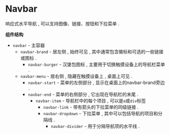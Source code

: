 # Navbar

响应式水平导航 , 可以支持图像、链接、按钮和下拉菜单 .

**组件结构**

* `navbar` - 主容器
  * `navbar-brand` - 居左侧 , 始终可见 , 其中通常包含徽标和可选的一些链接或图标 . 
    * `navbar-burger` - 汉堡包图标 , 主要用于切换触摸设备上的导航栏菜单 . 
  * `navbar-menu` - 居右侧 , 隐藏在触摸设备上 , 桌面上可见 . 
    * `navbar-start` - 菜单的左侧部分 , 显示在桌面上的navbar-brand旁边 . 
    * `navbar-end` - 菜单的右侧部分 , 它出现在导航栏的末尾 . 
      * `navbar-item` - 导航栏中的每个项目 , 可以是`a`或`div`标签
        * `navbar-link` - 带有箭头的下拉菜单的同级链接 . 
        * `navbar-dropdown` - 下拉菜单 , 其中可以包括导航的项目和分隔线 . 
          * `navbar-divider` - 用于分隔导航项的水平线 . 



